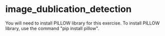# image_dublication_detection
You will need to install PILLOW library for this exercise. To install PILLOW library, use the command "pip install pillow".
